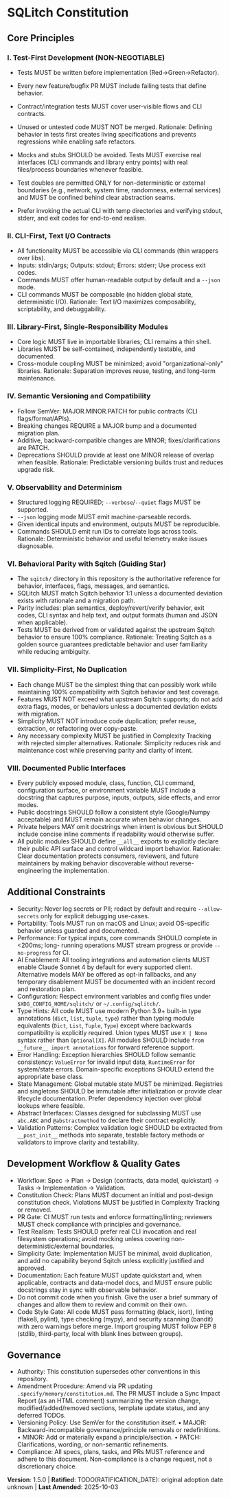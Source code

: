 <!--
 Sync Impact Report
- Version change: 1.4.0 → 1.5.0
- Added sections:
  • Additional Constraints — Type Hints, Error Handling, State Management, Abstract Interfaces, Validation Patterns (codifies Python best practices from code review)
- Modified sections:
  • VIII. Documented Public Interfaces — Added __all__ exports requirement
  • Development Workflow & Quality Gates — Added Code Style Gate with PEP 8 import grouping requirement
- Removed sections: None
- Templates requiring updates:
  ✅ Existing templates reviewed (no changes required)
  ⚠  RATIFICATION_DATE left as TODO pending project decision
- Rationale: Incorporates findings from 2025-10-03 comprehensive code review (REPORT.md)
  to standardize Python idioms, improve type safety, and ensure consistent code quality
  before scaling to full command handler implementation.
-->

# SQLitch Constitution

## Core Principles

### I. Test-First Development (NON-NEGOTIABLE)
- Tests MUST be written before implementation (Red→Green→Refactor).
- Every new feature/bugfix PR MUST include failing tests that define behavior.
- Contract/integration tests MUST cover user-visible flows and CLI contracts.
- Unused or untested code MUST NOT be merged.
Rationale: Defining behavior in tests first creates living specifications and prevents
regressions while enabling safe refactors.

- Mocks and stubs SHOULD be avoided. Tests MUST exercise real interfaces (CLI
  commands and library entry points) with real files/process boundaries whenever
  feasible.
- Test doubles are permitted ONLY for non-deterministic or external boundaries
  (e.g., network, system time, randomness, external services) and MUST be
  confined behind clear abstraction seams.
- Prefer invoking the actual CLI with temp directories and verifying stdout,
  stderr, and exit codes for end-to-end realism.

### II. CLI-First, Text I/O Contracts
- All functionality MUST be accessible via CLI commands (thin wrappers over libs).
- Inputs: stdin/args; Outputs: stdout; Errors: stderr; Use process exit codes.
- Commands MUST offer human-readable output by default and a `--json` mode.
- CLI commands MUST be composable (no hidden global state, deterministic I/O).
Rationale: Text I/O maximizes composability, scriptability, and debuggability.

### III. Library-First, Single-Responsibility Modules
- Core logic MUST live in importable libraries; CLI remains a thin shell.
- Libraries MUST be self-contained, independently testable, and documented.
- Cross-module coupling MUST be minimized; avoid "organizational-only" libraries.
Rationale: Separation improves reuse, testing, and long-term maintenance.

### IV. Semantic Versioning and Compatibility
- Follow SemVer: MAJOR.MINOR.PATCH for public contracts (CLI flags/format/APIs).
- Breaking changes REQUIRE a MAJOR bump and a documented migration plan.
- Additive, backward-compatible changes are MINOR; fixes/clarifications are PATCH.
- Deprecations SHOULD provide at least one MINOR release of overlap when feasible.
Rationale: Predictable versioning builds trust and reduces upgrade risk.

### V. Observability and Determinism
- Structured logging REQUIRED; `--verbose`/`--quiet` flags MUST be supported.
- `--json` logging mode MUST emit machine-parseable records.
- Given identical inputs and environment, outputs MUST be reproducible.
- Commands SHOULD emit run IDs to correlate logs across tools.
Rationale: Deterministic behavior and useful telemetry make issues diagnosable.

### VI. Behavioral Parity with Sqitch (Guiding Star)
- The `sqitch/` directory in this repository is the authoritative reference for
  behavior, interfaces, flags, messages, and semantics.
- SQLitch MUST match Sqitch behavior 1:1 unless a documented deviation exists
  with rationale and a migration path.
- Parity includes: plan semantics, deploy/revert/verify behavior, exit codes,
  CLI syntax and help text, and output formats (human and JSON when applicable).
- Tests MUST be derived from or validated against the upstream Sqitch behavior
  to ensure 100% compliance.
Rationale: Treating Sqitch as a golden source guarantees predictable behavior and
user familiarity while reducing ambiguity.

### VII. Simplicity-First, No Duplication
- Each change MUST be the simplest thing that can possibly work while maintaining
  100% compatibility with Sqitch behavior and test coverage.
- Features MUST NOT exceed what upstream Sqitch supports; do not add extra flags,
  modes, or behaviors unless a documented deviation exists with migration.
- Simplicity MUST NOT introduce code duplication; prefer reuse, extraction, or
  refactoring over copy-paste.
- Any necessary complexity MUST be justified in Complexity Tracking with rejected
  simpler alternatives.
Rationale: Simplicity reduces risk and maintenance cost while preserving parity
and clarity of intent.

### VIII. Documented Public Interfaces
- Every publicly exposed module, class, function, CLI command, configuration surface,
  or environment variable MUST include a docstring that captures purpose, inputs,
  outputs, side effects, and error modes.
- Public docstrings SHOULD follow a consistent style (Google/Numpy acceptable) and
  MUST remain accurate when behavior changes.
- Private helpers MAY omit docstrings when intent is obvious but SHOULD include
  concise inline comments if readability would otherwise suffer.
- All public modules SHOULD define `__all__` exports to explicitly declare their
  public API surface and control wildcard import behavior.
Rationale: Clear documentation protects consumers, reviewers, and future maintainers
by making behavior discoverable without reverse-engineering the implementation.

## Additional Constraints

- Security: Never log secrets or PII; redact by default and require `--allow-secrets`
  only for explicit debugging use-cases.
- Portability: Tools MUST run on macOS and Linux; avoid OS-specific behavior unless
  guarded and documented.
- Performance: For typical inputs, core commands SHOULD complete in <200ms; long-
  running operations MUST stream progress or provide `--no-progress` for CI.
- AI Enablement: All tooling integrations and automation clients MUST enable
  Claude Sonnet 4 by default for every supported client. Alternative models MAY
  be offered as opt-in fallbacks, and any temporary disablement MUST be
  documented with an incident record and restoration plan.
- Configuration: Respect environment variables and config files under
  `$XDG_CONFIG_HOME/sqlitch/` or `~/.config/sqlitch/`.
- Type Hints: All code MUST use modern Python 3.9+ built-in type annotations
  (`dict`, `list`, `tuple`, `type`) rather than typing module equivalents
  (`Dict`, `List`, `Tuple`, `Type`) except where backwards compatibility is
  explicitly required. Union types MUST use `X | None` syntax rather than
  `Optional[X]`. All modules SHOULD include `from __future__ import annotations`
  for forward reference support.
- Error Handling: Exception hierarchies SHOULD follow semantic consistency:
  `ValueError` for invalid input data, `RuntimeError` for system/state errors.
  Domain-specific exceptions SHOULD extend the appropriate base class.
- State Management: Global mutable state MUST be minimized. Registries and
  singletons SHOULD be immutable after initialization or provide clear lifecycle
  documentation. Prefer dependency injection over global lookups where feasible.
- Abstract Interfaces: Classes designed for subclassing MUST use `abc.ABC` and
  `@abstractmethod` to declare their contract explicitly.
- Validation Patterns: Complex validation logic SHOULD be extracted from
  `__post_init__` methods into separate, testable factory methods or validators
  to improve clarity and testability.

## Development Workflow & Quality Gates

- Workflow: Spec → Plan → Design (contracts, data model, quickstart) → Tasks →
  Implementation → Validation.
- Constitution Check: Plans MUST document an initial and post-design constitution
  check. Violations MUST be justified in Complexity Tracking or removed.
- PR Gate: CI MUST run tests and enforce formatting/linting; reviewers MUST check
  compliance with principles and governance.
- Test Realism: Tests SHOULD prefer real CLI invocation and real filesystem
  operations; avoid mocking unless covering non-deterministic/external boundaries.
- Simplicity Gate: Implementation MUST be minimal, avoid duplication, and add no
  capability beyond Sqitch unless explicitly justified and approved.
- Documentation: Each feature MUST update quickstart and, when applicable,
  contracts and data-model docs, and MUST ensure public docstrings stay in sync
  with observable behavior.
- Do not commit code when you finish. Give the user a brief summary of changes
  and allow them to review and commit on their own.
- Code Style Gate: All code MUST pass formatting (black, isort), linting
  (flake8, pylint), type checking (mypy), and security scanning (bandit) with
  zero warnings before merge. Import grouping MUST follow PEP 8 (stdlib,
  third-party, local with blank lines between groups).

## Governance

- Authority: This constitution supersedes other conventions in this repository.
- Amendment Procedure: Amend via PR updating `.specify/memory/constitution.md`.
  The PR MUST include a Sync Impact Report (as an HTML comment) summarizing the
  version change, modified/added/removed sections, template update status, and
  any deferred TODOs.
- Versioning Policy: Use SemVer for the constitution itself.
  • MAJOR: Backward-incompatible governance/principle removals or redefinitions.
  • MINOR: Add or materially expand a principle/section.
  • PATCH: Clarifications, wording, or non-semantic refinements.
- Compliance: All specs, plans, tasks, and PRs MUST reference and adhere to this
  document. Non-compliance is a change request, not a discretionary choice.

**Version**: 1.5.0 | **Ratified**: TODO(RATIFICATION_DATE): original adoption date unknown | **Last Amended**: 2025-10-03